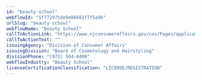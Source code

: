 ```yaml
---
id: "beauty-school"
webflowId: "5f772975de9e06691f7f5a96"
urlSlug: "beauty-school"
webflowName: "Beauty School"
callToActionLink: "https://www.njconsumeraffairs.gov/cos/Pages/applications.aspx"
callToActionText: ""
issuingAgency: "Division of Consumer Affairs"
issuingDivision: "Board of Cosmetology and Hairstyling"
divisionPhone: "(973) 504-6400"
webflowIndustry: "Beauty School"
licenseCertificationClassification: "LICENSE/REGISTRATION"
---
```

